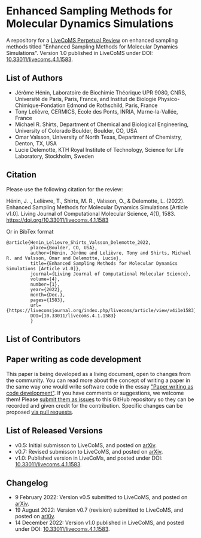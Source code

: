 # Enhanced Sampling Methods for Molecular Dynamics Simulations
A repository for a [LiveCoMS Perpetual Review](https://livecomsjournal.org/index.php/livecoms/catalog/category/reviews) on enhanced sampling methods titled "Enhanced Sampling Methods for Molecular Dynamics Simulations". Version 1.0 published in LiveCoMS under DOI: [10.33011/livecoms.4.1.1583](https://doi.org/10.33011/livecoms.4.1.1583).

## List of Authors
- Jérôme Hénin, Laboratoire de Biochimie Théorique UPR 9080, CNRS, Université de Paris, Paris, France, and Institut de Biologie Physico-Chimique-Fondation Edmond de Rothschild, Paris, France
- Tony Lelièvre, CERMICS, Ecole des Ponts, INRIA, Marne-la-Vallée, France
- Michael R. Shirts, Department of Chemical and Biological Engineering, University of Colorado Boulder, Boulder, CO, USA
- Omar Valsson, University of North Texas, Department of Chemistry, Denton, TX, USA
- Lucie Delemotte, KTH Royal Institute of Technology, Science for Life Laboratory, Stockholm, Sweden

## Citation
Please use the following citation for the review: 

Hénin, J. ., Lelièvre, T., Shirts, M. R., Valsson, O., & Delemotte, L. (2022). Enhanced Sampling Methods for Molecular Dynamics Simulations [Article v1.0]. Living Journal of Computational Molecular Science, 4(1), 1583. https://doi.org/10.33011/livecoms.4.1.1583

Or in BibTex format
```
@article{Henin_Lelievre_Shirts_Valsson_Delemotte_2022, 
         place={Boulder, CO, USA}, 
         author={Hénin, Jérôme and Lelièvre, Tony and Shirts, Michael R. and Valsson, Omar and Delemotte, Lucie}, 
         title={Enhanced Sampling Methods for Molecular Dynamics Simulations [Article v1.0]}, 
         journal={Living Journal of Computational Molecular Science}, 
         volume={4}, 
         number={1}, 
         year={2022}, 
         month={Dec.}, 
         pages={1583},
         url={https://livecomsjournal.org/index.php/livecoms/article/view/v4i1e1583}, 
         DOI={10.33011/livecoms.4.1.1583}
         }
```


## List of Contributors
<!-- We suggest listing contributers in order of addition. -->

## Paper writing as code development
<!-- This discussion is so that people know how to contribute to your document. -->
This paper is being developed as a living document, open to changes from the community. You can read more about the concept of writing a paper in the same way one would write software code in the essay ["Paper writing as code development"](https://livecomsjournal.github.io/about/paper_code/). If you have comments or suggestions, we welcome them! Please [submit them as issues](https://guides.github.com/features/issues/) to this GitHub repository so they can be recorded and given credit for the contribution. Specific changes can be proposed [via pull requests](https://help.github.com/articles/about-pull-requests/).

## List of Released Versions
<!-- update this when you decide to release a version either by preprint or when submitted to LiveCoMS-->
- v0.5: Initial submisson to LiveCoMS, and posted on [arXiv](https://arxiv.org/abs/2202.04164v1).
- v0.7: Revised submisson to LiveCoMS, and posted on [arXiv](https://arxiv.org/abs/2202.04164v2).
- v1.0: Published version in LiveCoMs, and posted under DOI: [10.33011/livecoms.4.1.1583](https://doi.org/10.33011/livecoms.4.1.1583).

## Changelog
<!-- Here, record summaries of important changes. A granular discussion of changes will be kept in GitHub by issue tracking.-->
- 9 February 2022: Version v0.5 submitted to LiveCoMS, and posted on [arXiv](https://arxiv.org/abs/2202.04164v1).
- 19 August 2022: Version v0.7 (revision) submitted to LiveCoMS, and posted on [arXiv](https://arxiv.org/abs/2202.04164v2).
- 14 December 2022: Version v1.0 published in LiveCoMS, and posted under DOI: [10.33011/livecoms.4.1.1583](https://doi.org/10.33011/livecoms.4.1.1583).
